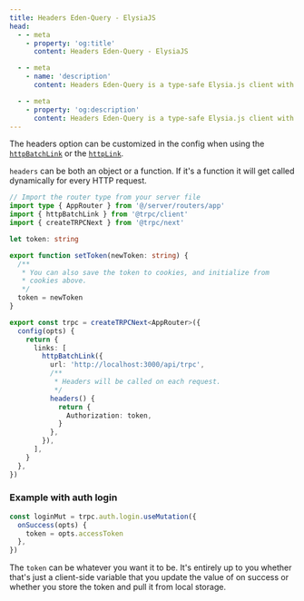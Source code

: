 ```yaml
---
title: Headers Eden-Query - ElysiaJS
head:
  - - meta
    - property: 'og:title'
      content: Headers Eden-Query - ElysiaJS

  - - meta
    - name: 'description'
      content: Headers Eden-Query is a type-safe Elysia.js client with the powerful asynchronous state management of tanstack-query.

  - - meta
    - property: 'og:description'
      content: Headers Eden-Query is a type-safe Elysia.js client with the powerful asynchronous state management of tanstack-query.
---
```


The headers option can be customized in the config when using the
[`httpBatchLink`](./links/httpBatchLink.md) or the [`httpLink`](./links/httpLink.md).

`headers` can be both an object or a function.
If it's a function it will get called dynamically for every HTTP request.


```typescript twoslash title='utils/trpc.ts'
// Import the router type from your server file
import type { AppRouter } from '@/server/routers/app'
import { httpBatchLink } from '@trpc/client'
import { createTRPCNext } from '@trpc/next'

let token: string

export function setToken(newToken: string) {
  /**
   * You can also save the token to cookies, and initialize from
   * cookies above.
   */
  token = newToken
}

export const trpc = createTRPCNext<AppRouter>({
  config(opts) {
    return {
      links: [
        httpBatchLink({
          url: 'http://localhost:3000/api/trpc',
          /**
           * Headers will be called on each request.
           */
          headers() {
            return {
              Authorization: token,
            }
          },
        }),
      ],
    }
  },
})
```

### Example with auth login

```ts title='pages/auth.tsx'
const loginMut = trpc.auth.login.useMutation({
  onSuccess(opts) {
    token = opts.accessToken
  },
})
```

The `token` can be whatever you want it to be. It's entirely up to you whether that's just a client-side
variable that you update the value of on success or whether you store the token and pull it from local storage.
